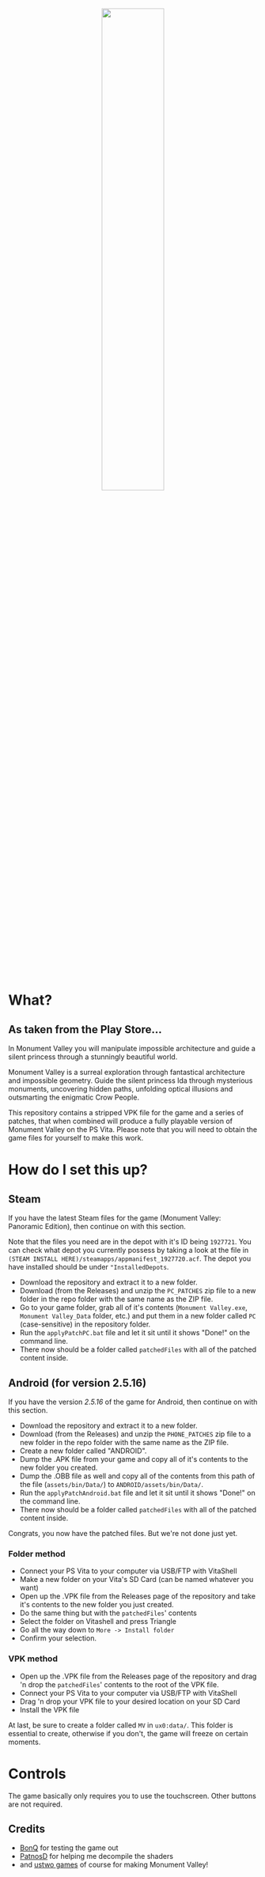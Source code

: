 <h1 align="center">
<img align="center" src="https://user-images.githubusercontent.com/64536760/207714256-d4b3d425-7f09-406f-a9cc-56629221a504.png" width="50%"><br>
</h1>

# What?
## As taken from the Play Store...
In Monument Valley you will manipulate impossible architecture and guide a silent princess through a stunningly beautiful world.

Monument Valley is a surreal exploration through fantastical architecture and impossible geometry. Guide the silent princess Ida through mysterious monuments, uncovering hidden paths, unfolding optical illusions and outsmarting the enigmatic Crow People.

This repository contains a stripped VPK file for the game and a series of patches, that when combined will produce a fully playable version of Monument Valley on the PS Vita. Please note that you will need to obtain the game files for yourself to make this work.

# How do I set this up?
## Steam
If you have the latest Steam files for the game (Monument Valley: Panoramic Edition), then continue on with this section.

Note that the files you need are in the depot with it's ID being ``1927721``.
You can check what depot you currently possess by taking a look at the file in ``(STEAM INSTALL HERE)/steamapps/appmanifest_1927720.acf``.
The depot you have installed should be under ``"InstalledDepots``.

- Download the repository and extract it to a new folder.
- Download (from the Releases) and unzip the ``PC_PATCHES`` zip file to a new folder in the repo folder with the same name as the ZIP file.
- Go to your game folder, grab all of it's contents (``Monument Valley.exe``, ``Monument Valley_Data`` folder, etc.) and put them in 
  a new folder called ``PC`` (case-sensitive) in the repository folder.
- Run the ``applyPatchPC.bat`` file and let it sit until it shows "Done!" on the command line.
- There now should be a folder called ``patchedFiles`` with all of the patched content inside.

## Android (for version 2.5.16)
If you have the version *2.5.16* of the game for Android, then continue on with this section.

- Download the repository and extract it to a new folder.
- Download (from the Releases) and unzip the ``PHONE_PATCHES`` zip file to a new folder in the repo folder with the same name as the ZIP file.
- Create a new folder called "ANDROID".
- Dump the .APK file from your game and copy all of it's contents to the new folder you created.
- Dump the .OBB file as well and copy all of the contents from this path of the file (``assets/bin/Data/``) to ``ANDROID/assets/bin/Data/``.
- Run the ``applyPatchAndroid.bat`` file and let it sit until it shows "Done!" on the command line.
- There now should be a folder called ``patchedFiles`` with all of the patched content inside.

Congrats, you now have the patched files. But we're not done just yet.

### Folder method
- Connect your PS Vita to your computer via USB/FTP with VitaShell
- Make a new folder on your Vita's SD Card (can be named whatever you want)
- Open up the .VPK file from the Releases page of the repository and take it's contents to the new folder you just created.
- Do the same thing but with the ``patchedFiles``' contents
- Select the folder on Vitashell and press Triangle
- Go all the way down to ``More -> Install folder``
- Confirm your selection.

### VPK method
- Open up the .VPK file from the Releases page of the repository and drag 'n drop the ``patchedFiles``' contents to the root of the VPK file.
- Connect your PS Vita to your computer via USB/FTP with VitaShell
- Drag 'n drop your VPK file to your desired location on your SD Card
- Install the VPK file

At last, be sure to create a folder called ``MV`` in ``ux0:data/``. This folder is essential to create, otherwise if you don't, the game will freeze on certain moments.

# Controls
The game basically only requires you to use the touchscreen. Other buttons are not required.

## Credits
- [BonQ](https://www.reddit.com/user/Dexxtrip) for testing the game out
- [PatnosD](https://twitter.com/patnos_d) for helping me decompile the shaders
- and [ustwo games](https://www.ustwogames.co.uk) of course for making Monument Valley!
